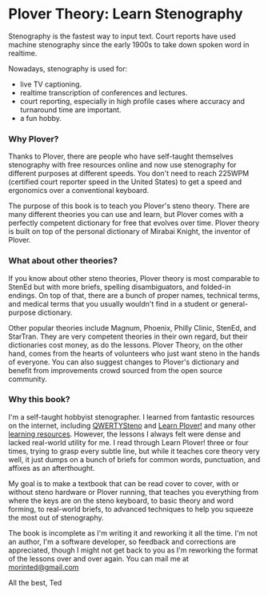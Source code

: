 # Plover Theory: Learn Stenography

Stenography is the fastest way to input text. Court reports have used machine stenography since the early 1900s to take down spoken word in realtime.

Nowadays, stenography is used for:
- live TV captioning.
- realtime transcription of conferences and lectures.
- court reporting, especially in high profile cases where accuracy and turnaround time are important.
- a fun hobby.

### Why Plover?

Thanks to Plover, there are people who have self-taught themselves stenography with free resources online and now use stenography for different purposes at different speeds. You don't need to reach 225WPM (certified court reporter speed in the United States) to get a speed and ergonomics over a conventional keyboard.

The purpose of this book is to teach you Plover's steno theory. There are many different theories you can use and learn, but Plover comes with a perfectly competent dictionary for free that evolves over time. Plover theory is built on top of the personal dictionary of Mirabai Knight, the inventor of Plover.

### What about other theories?

If you know about other steno theories, Plover theory is most comparable to StenEd but with more briefs, spelling disambiguators, and folded-in endings. On top of that, there are a bunch of proper names, technical terms, and medical terms that you usually wouldn't find in a student or general-purpose dictionary.

Other popular theories include Magnum, Phoenix, Philly Clinic, StenEd, and StarTran. They are very competent theories in their own regard, but their dictionaries cost money, as do the lessons. Plover Theory, on the other hand, comes from the hearts of volunteers who just want steno in the hands of everyone. You can also suggest changes to Plover's dictionary and benefit from improvements crowd sourced from the open source community.

### Why this book?

I'm a self-taught hobbyist stenographer. I learned from fantastic resources on the internet, including [QWERTYSteno](http://QWERTYSteno.com) and [Learn Plover!](https://sites.google.com/site/ploverdoc/home) and many other [learning resources](https://github.com/openstenoproject/plover/wiki/Learning-Stenography). However, the lessons I always felt were dense and lacked real-world utility for me. I read through Learn Plover! three or four times, trying to grasp every subtle line, but while it teaches core theory very well, it just dumps on a bunch of briefs for common words, punctuation, and affixes as an afterthought.

My goal is to make a textbook that can be read cover to cover, with or without steno hardware or Plover running, that teaches you everything from where the keys are on the steno keyboard, to basic theory and word forming, to real-world briefs, to advanced techniques to help you squeeze the most out of stenography.

The book is incomplete as I'm writing it and reworking it all the time. I'm not an author, I'm a software developer, so feedback and corrections are appreciated, though I might not get back to you as I'm reworking the format of the lessons over and over again. You can mail me at morinted@gmail.com

All the best,
Ted
